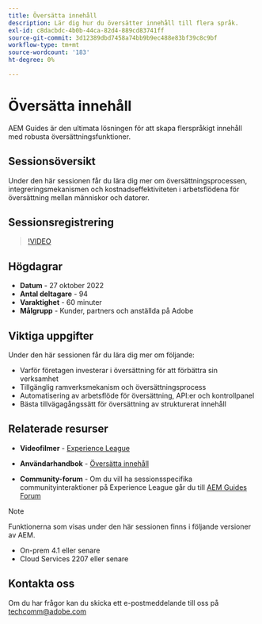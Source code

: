 ```yaml
---
title: Översätta innehåll
description: Lär dig hur du översätter innehåll till flera språk.
exl-id: c8dacbdc-4b0b-44ca-82d4-889cd83741ff
source-git-commit: 3d12389dbd7458a74bb9b9ec488e83bf39c8c9bf
workflow-type: tm+mt
source-wordcount: '183'
ht-degree: 0%

---
```


# Översätta innehåll

AEM Guides är den ultimata lösningen för att skapa flerspråkigt innehåll med robusta översättningsfunktioner.

## Sessionsöversikt

Under den här sessionen får du lära dig mer om översättningsprocessen, integreringsmekanismen och kostnadseffektiviteten i arbetsflödena för översättning mellan människor och datorer.

## Sessionsregistrering

>[!VIDEO](https://video.tv.adobe.com/v/3414140/translation-aem-guides?quality=12&learn=on)

## Högdagrar

- **Datum** - 27 oktober 2022
- **Antal deltagare** - 94
- **Varaktighet** - 60 minuter
- **Målgrupp** - Kunder, partners och anställda på Adobe

## Viktiga uppgifter

Under den här sessionen får du lära dig mer om följande:
- Varför företagen investerar i översättning för att förbättra sin verksamhet
- Tillgänglig ramverksmekanism och översättningsprocess
- Automatisering av arbetsflöde för översättning, API:er och kontrollpanel
- Bästa tillvägagångssätt för översättning av strukturerat innehåll

## Relaterade resurser

- **Videofilmer** -  [Experience League](https://experienceleague.adobe.com/docs/experience-manager-guides-learn/videos/advanced-user-guide/overview.html?lang=en)

- **Användarhandbok** - [Översätta innehåll](https://help.adobe.com/en_US/xml-documentation-for-adobe-experience-manager/index.html#t=DXML-master-map%2Ftranslation.html)

- **Community-forum** - Om du vill ha sessionsspecifika communityinteraktioner på Experience League går du till [AEM Guides Forum](https://experienceleaguecommunities.adobe.com/t5/experience-manager-guides/bd-p/xml-documentation-discussions)

>[!NOTE]
>
> Funktionerna som visas under den här sessionen finns i följande versioner av AEM.
> - On-prem 4.1 eller senare
> - Cloud Services 2207 eller senare


## Kontakta oss

Om du har frågor kan du skicka ett e-postmeddelande till oss på <techcomm@adobe.com>
